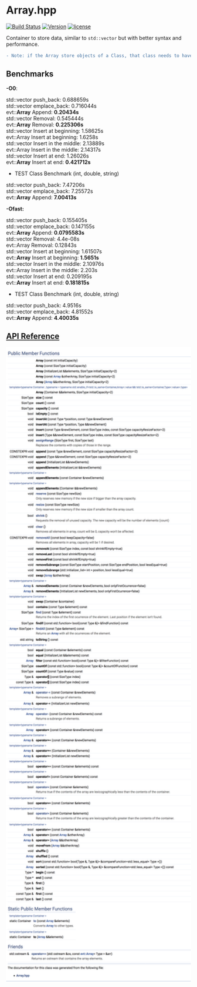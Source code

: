 # **Array**.hpp

[![Build Status](https://travis-ci.org/illescasDaniel/Array.hpp.svg?branch=master)](https://travis-ci.org/illescasDaniel/Array.hpp)
[![Version](https://img.shields.io/badge/version-v1.24-green.svg)](https://github.com/illescasDaniel/Array.hpp/releases)
[![license](https://img.shields.io/github/license/mashape/apistatus.svg?maxAge=2592000)](https://github.com/illescasDaniel/Array.hpp/blob/master/LICENCE) 

Container to store data, similar to `std::vector` but with better syntax and performance.  
```diff
- Note: if the Array store objects of a Class, that class needs to have a default constructor.
```

## Benchmarks

**-O0**:

std::vector push_back: 0.688659s<br>
std::vector emplace_back: 0.716044s<br>
evt::**Array** Append: **0.20434s**<br>
std::vector Removal: 0.545444s<br>
evt::**Array** Removal: **0.225306s**<br>
std::vector Insert at beginning: 1.58625s<br>
evt::Array Insert at beginning: 1.6258s<br>
std::vector Insert in the middle: 2.13889s<br>
evt::Array Insert in the middle: 2.14317s<br>
std::vector Insert at end: 1.26026s<br>
evt::**Array** Insert at end: **0.421712s**<br>

- TEST Class Benchmark (int, double, string)

std::vector push_back: 7.47206s<br>
std::vector emplace_back: 7.25572s<br>
evt::**Array** Append: **7.00413s**<br>

**-Ofast:**

std::vector push_back: 0.155405s<br>
std::vector emplace_back: 0.147155s<br>
evt::**Array** Append: **0.0795583s**<br>
std::vector Removal: 4.4e-08s<br>
evt::Array Removal: 0.12843s<br>
std::vector Insert at beginning: 1.61507s<br>
evt::**Array** Insert at beginning: **1.5651s**<br>
std::vector Insert in the middle: 2.10976s<br>
evt::Array Insert in the middle: 2.203s<br>
std::vector Insert at end: 0.209195s<br>
evt::**Array** Insert at end: **0.181815s**<br>

- TEST Class Benchmark (int, double, string)

std::vector push_back: 4.9516s<br>
std::vector emplace_back: 4.81552s<br>
evt::**Array** Append: **4.40035s**<br>


## [API Reference](https://illescasdaniel.github.io/Array.hpp/)

<img src="Array.png" width="800">

